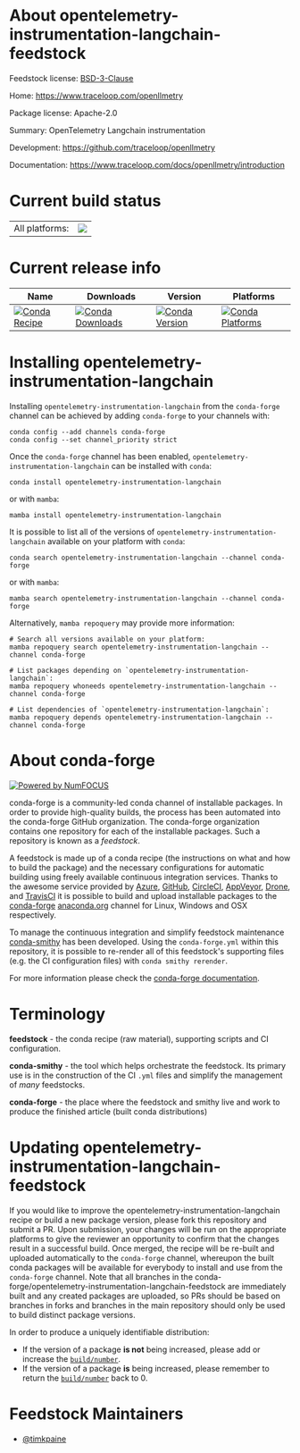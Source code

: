 About opentelemetry-instrumentation-langchain-feedstock
=======================================================

Feedstock license: [BSD-3-Clause](https://github.com/conda-forge/opentelemetry-instrumentation-langchain-feedstock/blob/main/LICENSE.txt)

Home: https://www.traceloop.com/openllmetry

Package license: Apache-2.0

Summary: OpenTelemetry Langchain instrumentation

Development: https://github.com/traceloop/openllmetry

Documentation: https://www.traceloop.com/docs/openllmetry/introduction

Current build status
====================


<table><tr><td>All platforms:</td>
    <td>
      <a href="https://dev.azure.com/conda-forge/feedstock-builds/_build/latest?definitionId=25171&branchName=main">
        <img src="https://dev.azure.com/conda-forge/feedstock-builds/_apis/build/status/opentelemetry-instrumentation-langchain-feedstock?branchName=main">
      </a>
    </td>
  </tr>
</table>

Current release info
====================

| Name | Downloads | Version | Platforms |
| --- | --- | --- | --- |
| [![Conda Recipe](https://img.shields.io/badge/recipe-opentelemetry--instrumentation--langchain-green.svg)](https://anaconda.org/conda-forge/opentelemetry-instrumentation-langchain) | [![Conda Downloads](https://img.shields.io/conda/dn/conda-forge/opentelemetry-instrumentation-langchain.svg)](https://anaconda.org/conda-forge/opentelemetry-instrumentation-langchain) | [![Conda Version](https://img.shields.io/conda/vn/conda-forge/opentelemetry-instrumentation-langchain.svg)](https://anaconda.org/conda-forge/opentelemetry-instrumentation-langchain) | [![Conda Platforms](https://img.shields.io/conda/pn/conda-forge/opentelemetry-instrumentation-langchain.svg)](https://anaconda.org/conda-forge/opentelemetry-instrumentation-langchain) |

Installing opentelemetry-instrumentation-langchain
==================================================

Installing `opentelemetry-instrumentation-langchain` from the `conda-forge` channel can be achieved by adding `conda-forge` to your channels with:

```
conda config --add channels conda-forge
conda config --set channel_priority strict
```

Once the `conda-forge` channel has been enabled, `opentelemetry-instrumentation-langchain` can be installed with `conda`:

```
conda install opentelemetry-instrumentation-langchain
```

or with `mamba`:

```
mamba install opentelemetry-instrumentation-langchain
```

It is possible to list all of the versions of `opentelemetry-instrumentation-langchain` available on your platform with `conda`:

```
conda search opentelemetry-instrumentation-langchain --channel conda-forge
```

or with `mamba`:

```
mamba search opentelemetry-instrumentation-langchain --channel conda-forge
```

Alternatively, `mamba repoquery` may provide more information:

```
# Search all versions available on your platform:
mamba repoquery search opentelemetry-instrumentation-langchain --channel conda-forge

# List packages depending on `opentelemetry-instrumentation-langchain`:
mamba repoquery whoneeds opentelemetry-instrumentation-langchain --channel conda-forge

# List dependencies of `opentelemetry-instrumentation-langchain`:
mamba repoquery depends opentelemetry-instrumentation-langchain --channel conda-forge
```


About conda-forge
=================

[![Powered by
NumFOCUS](https://img.shields.io/badge/powered%20by-NumFOCUS-orange.svg?style=flat&colorA=E1523D&colorB=007D8A)](https://numfocus.org)

conda-forge is a community-led conda channel of installable packages.
In order to provide high-quality builds, the process has been automated into the
conda-forge GitHub organization. The conda-forge organization contains one repository
for each of the installable packages. Such a repository is known as a *feedstock*.

A feedstock is made up of a conda recipe (the instructions on what and how to build
the package) and the necessary configurations for automatic building using freely
available continuous integration services. Thanks to the awesome service provided by
[Azure](https://azure.microsoft.com/en-us/services/devops/), [GitHub](https://github.com/),
[CircleCI](https://circleci.com/), [AppVeyor](https://www.appveyor.com/),
[Drone](https://cloud.drone.io/welcome), and [TravisCI](https://travis-ci.com/)
it is possible to build and upload installable packages to the
[conda-forge](https://anaconda.org/conda-forge) [anaconda.org](https://anaconda.org/)
channel for Linux, Windows and OSX respectively.

To manage the continuous integration and simplify feedstock maintenance
[conda-smithy](https://github.com/conda-forge/conda-smithy) has been developed.
Using the ``conda-forge.yml`` within this repository, it is possible to re-render all of
this feedstock's supporting files (e.g. the CI configuration files) with ``conda smithy rerender``.

For more information please check the [conda-forge documentation](https://conda-forge.org/docs/).

Terminology
===========

**feedstock** - the conda recipe (raw material), supporting scripts and CI configuration.

**conda-smithy** - the tool which helps orchestrate the feedstock.
                   Its primary use is in the construction of the CI ``.yml`` files
                   and simplify the management of *many* feedstocks.

**conda-forge** - the place where the feedstock and smithy live and work to
                  produce the finished article (built conda distributions)


Updating opentelemetry-instrumentation-langchain-feedstock
==========================================================

If you would like to improve the opentelemetry-instrumentation-langchain recipe or build a new
package version, please fork this repository and submit a PR. Upon submission,
your changes will be run on the appropriate platforms to give the reviewer an
opportunity to confirm that the changes result in a successful build. Once
merged, the recipe will be re-built and uploaded automatically to the
`conda-forge` channel, whereupon the built conda packages will be available for
everybody to install and use from the `conda-forge` channel.
Note that all branches in the conda-forge/opentelemetry-instrumentation-langchain-feedstock are
immediately built and any created packages are uploaded, so PRs should be based
on branches in forks and branches in the main repository should only be used to
build distinct package versions.

In order to produce a uniquely identifiable distribution:
 * If the version of a package **is not** being increased, please add or increase
   the [``build/number``](https://docs.conda.io/projects/conda-build/en/latest/resources/define-metadata.html#build-number-and-string).
 * If the version of a package **is** being increased, please remember to return
   the [``build/number``](https://docs.conda.io/projects/conda-build/en/latest/resources/define-metadata.html#build-number-and-string)
   back to 0.

Feedstock Maintainers
=====================

* [@timkpaine](https://github.com/timkpaine/)

